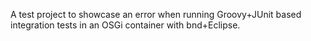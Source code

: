 A test project to showcase an error when running Groovy+JUnit based integration tests in an OSGi container with bnd+Eclipse.
